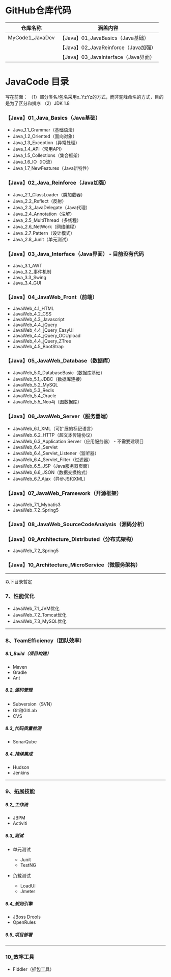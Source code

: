 # GitHub仓库代码

| 仓库名称        | 涵盖内容                             |
| --------------- | ------------------------------------ |
| MyCode1_JavaDev | 【Java】01_JavaBasics（Java基础）    |
|                 | 【Java】02_JavaReinforce（Java加强） |
|                 | 【Java】03_JavaInterface（Java界面） |



# JavaCode 目录
写在前面：
（1）部分类名/包名采用x_YzYz的方式，而非驼峰命名的方式，目的是为了区分和排序
（2）JDK 1.8



### 【Java】01_Java_Basics（Java基础）
- Java_1.1_Grammar（基础语法）
- Java_1.2_Oriented（面向对象）
- Java_1.3_Exception（异常处理）
- Java_1.4_API（常用API）
- Java_1.5_Collections（集合框架）
- Java_1.6_IO（IO流）
- Java_1.7_NewFeatures（Java新特性）



### 【Java】02_Java_Reinforce（Java加强）
- Java_2.1_ClassLoader（类加载器）
- Java_2.2_Reflect（反射）
- Java_2.3_JavaDelegate（Java代理）
- Java_2.4_Annotation（注解）
- Java_2.5_MultiThread（多线程）
- Java_2.6_NetWork（网络编程）
- Java_2.7_Pattern（设计模式）
- Java_2.8_Junit（单元测试）



### 【Java】03_Java_Interface（Java界面） - 目前没有代码
- Java_3.1_AWT
- Java_3.2_事件机制
- Java_3.3_Swing
- Java_3.4_GUI



### 【Java】04_JavaWeb_Front（前端）
- JavaWeb_4.1_HTML
- JavaWeb_4.2_CSS
- JavaWeb_4.3_Javascript
- JavaWeb_4.4_jQuery
- JavaWeb_4.4_jQuery_EasyUI
- JavaWeb_4.4_jQuery_OCUpload
- JavaWeb_4.4_jQuery_ZTree
- JavaWeb_4.5_BootStrap



### 【Java】05_JavaWeb_Database（数据库）
- JavaWeb_5.0_DatabaseBasic（数据库基础）
- JavaWeb_5.1_JDBC（数据库连接）
- JavaWeb_5.2_MySQL
- JavaWeb_5.3_Redis
- JavaWeb_5.4_Oracle
- JavaWeb_5.5_Neo4j（图数据库）



### 【Java】06_JavaWeb_Server（服务器端）
- JavaWeb_6.1_XML（可扩展的标记语言）
- JavaWeb_6.2_HTTP（超文本传输协议）
- JavaWeb_6.3_Application Server（应用服务器） - 不需要建项目
- JavaWeb_6.4_Servlet
- JavaWeb_6.4_Servlet_Listener（监听器）
- JavaWeb_6.4_Servlet_Filter（过滤器）
- JavaWeb_6.5_JSP（Java服务器页面）
- JavaWeb_6.6_JSON（数据交换格式）
- JavaWeb_6.7_Ajax（异步JS和XML）



### 【Java】07_JavaWeb_Framework（开源框架）
- JavaWeb_7.1_Mybatis3
- JavaWeb_7.2_Spring5



### 【Java】08_JavaWeb_SourceCodeAnalysis（源码分析）



### 【Java】09_Architecture_Distributed（分布式架构）

- JavaWeb_7.2_Spring5



### 【Java】10_Architecture_MicroService（微服务架构）

---
以下目录暂定
### 7、性能优化
- JavaWeb_7.1_JVM优化
- JavaWeb_7.2_Tomcat优化
- JavaWeb_7.3_MySQL优化

---

### 8、TeamEfficiency（团队效率）
##### 8.1_Build（项目构建）
- Maven
- Gradle
- Ant

##### 8.2_源码管理
- Subversion（SVN）
- Git和GitLab
- CVS

##### 8.3_代码质量检测
- SonarQube

##### 8.4_持续集成
- Hudson
- Jenkins

---

### 9、拓展技能

##### 9.2_工作流
- JBPM
- Activiti

##### 9.3_测试
- 单元测试
  - Junit
  - TestNG
  
- 负载测试
  - LoadUI
  - Jmeter

##### 9.4_规则引擎
- JBoss Drools
- OpenRules

##### 9.5_项目部署

---

### 10_效率工具
- Fiddler（抓包工具）